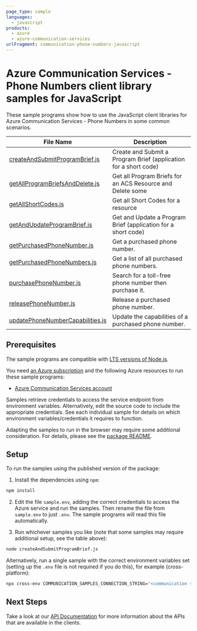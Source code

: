 ```yaml
---
page_type: sample
languages:
  - javascript
products:
  - azure
  - azure-communication-services
urlFragment: communication-phone-numbers-javascript
---
```


# Azure Communication Services - Phone Numbers client library samples for JavaScript

These sample programs show how to use the JavaScript client libraries for Azure Communication Services - Phone Numbers in some common scenarios.

| **File Name**                                                     | **Description**                                                  |
| ----------------------------------------------------------------- | ---------------------------------------------------------------- |
| [createAndSubmitProgramBrief.js][createandsubmitprogrambrief]     | Create and Submit a Program Brief (application for a short code) |
| [getAllProgramBriefsAndDelete.js][getallprogrambriefsanddelete]   | Get all Program Briefs for an ACS Resource and Delete some       |
| [getAllShortCodes.js][getallshortcodes]                           | Get all Short Codes for a resource                               |
| [getAndUpdateProgramBrief.js][getandupdateprogrambrief]           | Get and Update a Program Brief (application for a short code)    |
| [getPurchasedPhoneNumber.js][getpurchasedphonenumber]             | Get a purchased phone number.                                    |
| [getPurchasedPhoneNumbers.js][getpurchasedphonenumbers]           | Get a list of all purchased phone numbers.                       |
| [purchasePhoneNumber.js][purchasephonenumber]                     | Search for a toll-free phone number then purchase it.            |
| [releasePhoneNumber.js][releasephonenumber]                       | Release a purchased phone number.                                |
| [updatePhoneNumberCapabilities.js][updatephonenumbercapabilities] | Update the capabilities of a purchased phone number.             |

## Prerequisites

The sample programs are compatible with [LTS versions of Node.js](https://nodejs.org/about/releases/).

You need [an Azure subscription][freesub] and the following Azure resources to run these sample programs:

- [Azure Communication Services account][createinstance_azurecommunicationservicesaccount]

Samples retrieve credentials to access the service endpoint from environment variables. Alternatively, edit the source code to include the appropriate credentials. See each individual sample for details on which environment variables/credentials it requires to function.

Adapting the samples to run in the browser may require some additional consideration. For details, please see the [package README][package].

## Setup

To run the samples using the published version of the package:

1. Install the dependencies using `npm`:

```bash
npm install
```

2. Edit the file `sample.env`, adding the correct credentials to access the Azure service and run the samples. Then rename the file from `sample.env` to just `.env`. The sample programs will read this file automatically.

3. Run whichever samples you like (note that some samples may require additional setup, see the table above):

```bash
node createAndSubmitProgramBrief.js
```

Alternatively, run a single sample with the correct environment variables set (setting up the `.env` file is not required if you do this), for example (cross-platform):

```bash
npx cross-env COMMUNICATION_SAMPLES_CONNECTION_STRING="<communication samples connection string>" node createAndSubmitProgramBrief.js
```

## Next Steps

Take a look at our [API Documentation][apiref] for more information about the APIs that are available in the clients.

[createandsubmitprogrambrief]: https://github.com/AlonsoMondal/azure-sdk-for-js/blob/main/sdk/communication/communication-phone-numbers/samples/v1/javascript/createAndSubmitProgramBrief.js
[getallprogrambriefsanddelete]: https://github.com/AlonsoMondal/azure-sdk-for-js/blob/main/sdk/communication/communication-phone-numbers/samples/v1/javascript/getAllProgramBriefsAndDelete.js
[getallshortcodes]: https://github.com/AlonsoMondal/azure-sdk-for-js/blob/main/sdk/communication/communication-phone-numbers/samples/v1/javascript/getAllShortCodes.js
[getandupdateprogrambrief]: https://github.com/AlonsoMondal/azure-sdk-for-js/blob/main/sdk/communication/communication-phone-numbers/samples/v1/javascript/getAndUpdateProgramBrief.js
[getpurchasedphonenumber]: https://github.com/Azure/azure-sdk-for-js/blob/main/sdk/communication/communication-phone-numbers/samples/v1/javascript/getPurchasedPhoneNumber.js
[getpurchasedphonenumbers]: https://github.com/Azure/azure-sdk-for-js/blob/main/sdk/communication/communication-phone-numbers/samples/v1/javascript/getPurchasedPhoneNumbers.js
[purchasephonenumber]: https://github.com/Azure/azure-sdk-for-js/blob/main/sdk/communication/communication-phone-numbers/samples/v1/javascript/purchasePhoneNumber.js
[releasephonenumber]: https://github.com/Azure/azure-sdk-for-js/blob/main/sdk/communication/communication-phone-numbers/samples/v1/javascript/releasePhoneNumber.js
[updatephonenumbercapabilities]: https://github.com/Azure/azure-sdk-for-js/blob/main/sdk/communication/communication-phone-numbers/samples/v1/javascript/updatePhoneNumberCapabilities.js
[apiref]: https://docs.microsoft.com/javascript/api/@azure/communication-phone-numbers
[freesub]: https://azure.microsoft.com/free/
[createinstance_azurecommunicationservicesaccount]: https://docs.microsoft.com/azure/communication-services/quickstarts/create-communication-resource
[package]: https://github.com/Azure/azure-sdk-for-js/tree/main/sdk/communication/communication-phone-numbers/README.md
